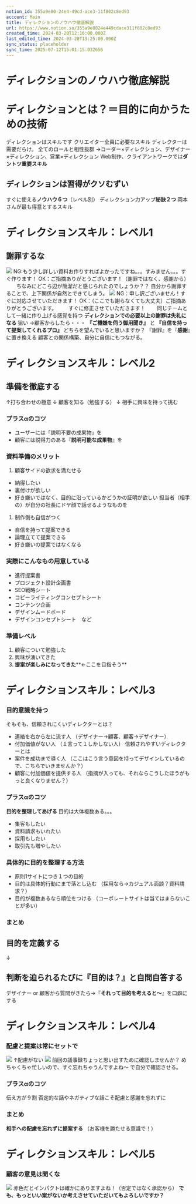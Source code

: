 ```yaml
---
notion_id: 355a9e80-24e4-49cd-ace3-11f802c8ed93
account: Main
title: ディレクションのノウハウ徹底解説
url: https://www.notion.so/355a9e8024e449cdace311f802c8ed93
created_time: 2024-03-20T12:16:00.000Z
last_edited_time: 2024-03-20T13:25:00.000Z
sync_status: placeholder
sync_time: 2025-07-12T15:01:15.032656
---
```

# ディレクションのノウハウ徹底解説

# ディレクションとは？＝目的に向かうための技術
ディレクションはスキルです
クリエイター全員に必要なスキル
ディレクターは需要だらけ。
全てのロールと相性抜群
→コーダー×ディレクション、デザイナー×ディレクション、営業×ディレクション
Web制作、クライアントワークでは**ダントツ重要スキル**
## ディレクションは習得が**クソむずい**
すぐに使える**ノウハウ６つ**（レベル別）
ディレクション力アップ**秘訣２つ**
岡本さんが最も得意とするスキル
# ディレクションスキル：レベル1
## 謝罪するな
![](https://prod-files-secure.s3.us-west-2.amazonaws.com/736adce6-a3a4-4a64-9f74-d9aa055c96d2/cdcd91cf-4788-4607-8ee8-6ff8d93d5cd4/Untitled.png?X-Amz-Algorithm=AWS4-HMAC-SHA256&X-Amz-Content-Sha256=UNSIGNED-PAYLOAD&X-Amz-Credential=ASIAZI2LB466UWK2TSYS%2F20250719%2Fus-west-2%2Fs3%2Faws4_request&X-Amz-Date=20250719T051147Z&X-Amz-Expires=3600&X-Amz-Security-Token=IQoJb3JpZ2luX2VjEIT%2F%2F%2F%2F%2F%2F%2F%2F%2F%2FwEaCXVzLXdlc3QtMiJGMEQCIFXugaljDTQra050dOEfzgTSrJvekTJ5tDq8YUE0rWc6AiBD0L5bQKCljuH%2Fdzg%2BRRgr9rch2B8V3IjvnDiWzryheiqIBAid%2F%2F%2F%2F%2F%2F%2F%2F%2F%2F8BEAAaDDYzNzQyMzE4MzgwNSIMnnjETgOJontvVjQ0KtwDb6A2GBWzePCGvfpty4fdkqq09bAzUc0ZwEWyPEgVW%2FGKFx2Jx58yGMyMgaNIVisoiHbH1oYxopiA5ssg%2Bo4vyICYiPdrwVN5Erxl4zNifSLKnQlZMN9sodA2qJY6ONdWzzYZpW6eqPIUJtSaZeZOpwSFWgpzianrndRfnSh6gmp6EvP1hzcqz4%2BdwP7nR3EDUHGN8zNE%2B2%2BA19ePDxXd7TbIsJhK735fjf4ZYt%2F7D0sKzgJ%2B%2FQ%2B6s2Vwl81QNAjPUXeuQzXX0yp4S%2FjjnpntPus9NyMirTbegTqK%2Fz47%2BTLtHL2gDZ13oEFYM7PD6pjo3mUfMBIM6fLvdDQmy2m0f0DL%2FWc96fqP6QKHaODrc85eCNxMGSfhc2m8cs9MB45yP3nGnLoXS9UGSdfqMHT7ko3yoRpnoY8A2l44XHWWvvKGx6ERvzc%2BsaurtDW1L3kFbfnlWIZLUb0LDt1mvvnXbfKUt19iKjahPgeG3hV1eXdTl9v2Y0S5linW4tK2UhOSSHxVa4TwNr6QGqMrciBvk4cNKZUfASkjDP5CN4QvLR06%2BIfh8Ng7RD2vJRu9kAbp76g7%2F7%2FbGOwInjjr6tmQgf8TC7bVCN%2B6WJMZpw%2FwwLoez8kYf6gVrocrgCswoqrswwY6pgG3Unif7jryD86m0IC2h4a9ZMta5mmcZmOGxE3cCL8Suignl%2By1iDhx5Nun9pGP0%2Bz0sNRhZteFDTLM%2F%2BR37sgX1bK%2B7iZIJBUzxZN1E18Gcy7f7IMe2E1PtcXXtFwLshi1ZGoFowpnz2GSx5cdszCMNrO81Hh5snQHGmD7Az%2Bf3FWNMmyH6WKJhiorT8YxzBsKxjt8Zzpa0JcA3uJng3FmFvIycdQU&X-Amz-Signature=3b136f8f09cf6a7acd47d8517214d8ccd5fbd3fcad62b38d17e80d2f8eb95b86&X-Amz-SignedHeaders=host&x-amz-checksum-mode=ENABLED&x-id=GetObject)
NG:もう少し詳しい資料お作りすればよかったですね。。。すみません。。。すぐ作ります！
OK：ご指摘ありがとうございます！（謝罪ではなく、感謝から）
　　ちなみにどこら辺が簡潔だと感じられたのでしょうか？？
自分から謝罪することで、上下関係が自然とできてしまう。
![](https://prod-files-secure.s3.us-west-2.amazonaws.com/736adce6-a3a4-4a64-9f74-d9aa055c96d2/6a825962-6f39-4063-ad62-6f9d854584f1/Untitled.png?X-Amz-Algorithm=AWS4-HMAC-SHA256&X-Amz-Content-Sha256=UNSIGNED-PAYLOAD&X-Amz-Credential=ASIAZI2LB466UWK2TSYS%2F20250719%2Fus-west-2%2Fs3%2Faws4_request&X-Amz-Date=20250719T051147Z&X-Amz-Expires=3600&X-Amz-Security-Token=IQoJb3JpZ2luX2VjEIT%2F%2F%2F%2F%2F%2F%2F%2F%2F%2FwEaCXVzLXdlc3QtMiJGMEQCIFXugaljDTQra050dOEfzgTSrJvekTJ5tDq8YUE0rWc6AiBD0L5bQKCljuH%2Fdzg%2BRRgr9rch2B8V3IjvnDiWzryheiqIBAid%2F%2F%2F%2F%2F%2F%2F%2F%2F%2F8BEAAaDDYzNzQyMzE4MzgwNSIMnnjETgOJontvVjQ0KtwDb6A2GBWzePCGvfpty4fdkqq09bAzUc0ZwEWyPEgVW%2FGKFx2Jx58yGMyMgaNIVisoiHbH1oYxopiA5ssg%2Bo4vyICYiPdrwVN5Erxl4zNifSLKnQlZMN9sodA2qJY6ONdWzzYZpW6eqPIUJtSaZeZOpwSFWgpzianrndRfnSh6gmp6EvP1hzcqz4%2BdwP7nR3EDUHGN8zNE%2B2%2BA19ePDxXd7TbIsJhK735fjf4ZYt%2F7D0sKzgJ%2B%2FQ%2B6s2Vwl81QNAjPUXeuQzXX0yp4S%2FjjnpntPus9NyMirTbegTqK%2Fz47%2BTLtHL2gDZ13oEFYM7PD6pjo3mUfMBIM6fLvdDQmy2m0f0DL%2FWc96fqP6QKHaODrc85eCNxMGSfhc2m8cs9MB45yP3nGnLoXS9UGSdfqMHT7ko3yoRpnoY8A2l44XHWWvvKGx6ERvzc%2BsaurtDW1L3kFbfnlWIZLUb0LDt1mvvnXbfKUt19iKjahPgeG3hV1eXdTl9v2Y0S5linW4tK2UhOSSHxVa4TwNr6QGqMrciBvk4cNKZUfASkjDP5CN4QvLR06%2BIfh8Ng7RD2vJRu9kAbp76g7%2F7%2FbGOwInjjr6tmQgf8TC7bVCN%2B6WJMZpw%2FwwLoez8kYf6gVrocrgCswoqrswwY6pgG3Unif7jryD86m0IC2h4a9ZMta5mmcZmOGxE3cCL8Suignl%2By1iDhx5Nun9pGP0%2Bz0sNRhZteFDTLM%2F%2BR37sgX1bK%2B7iZIJBUzxZN1E18Gcy7f7IMe2E1PtcXXtFwLshi1ZGoFowpnz2GSx5cdszCMNrO81Hh5snQHGmD7Az%2Bf3FWNMmyH6WKJhiorT8YxzBsKxjt8Zzpa0JcA3uJng3FmFvIycdQU&X-Amz-Signature=b5414f98277f2de637f20c6783a2e165320b715362a0a062367637495b87e132&X-Amz-SignedHeaders=host&x-amz-checksum-mode=ENABLED&x-id=GetObject)
NG：申し訳ございません！すぐに対応させていただきます！
OK：（ここでも謝らなくても大丈夫）ご指摘ありがとうございます。
　　すぐに修正させていただきます！
　　同じチームとして一緒に作り上げる感覚を持つ
**ディレクションでの必要以上の謝罪は失礼になる**
狙い
→顧客からしたら・・・
**『ご機嫌を伺う御用聞き』**
と
**『自信を持って提案してくれるプロ』**
どちらを望んでいると思いますか？
『謝罪』を『**感謝**』に置き換える
顧客との関係構築、自分に自信にもつながる。
# ディレクションスキル：レベル2
## 準備を徹底する
↑打ち合わせの極意
↓
顧客を知る（勉強する）
↓
相手に興味を持って挑む
### プラスαのコツ
- ユーザーには「説明不要の成果物」を
- 顧客には説得力のある『**説明可能な成果物**』を
### 資料準備のメリット
1. 顧客サイドの欲求を満たせる
  - 納得したい
  - 裏付けが欲しい
  - 好き嫌いではなく、目的に沿っているかどうかの証明が欲しい
  担当者（相手の）が自分の社長にドヤ顔で話せるようなものを
1. 制作側も自信がつく
  - 自信を持って提案できる
  - 論理立てて提案できる
  - 好き嫌いの提案ではなくなる
### 実際にこんなもの用意している
- 進行提案書
- プロジェクト設計企画書
- SEO戦略シート
- コピーライティングコンセプトシート
- コンテンツ企画
- デザインムードボード
- デザインコンセプトシート　など
### 準備レベル
1. 顧客について勉強した
1. 興味が湧いてきた
1. **提案が楽しみになってきた****←ここを目指そう**
# ディレクションスキル：レベル3
### 目的意識を持つ
そもそも、信頼されにくいディレクターとは？
- 連絡を右から左に流す人
（デザイナー→顧客、顧客→デザイナー）
- 付加価値がない人
（１言って１しかしない人）
信頼されやすいディレクターとは
- 案件を成功まで導く人
（ここはこう言う意図を持ってデザインしているので、こちらでいきませんか？）
- 顧客に付加価値を提供する人
（指摘が入っても、それならこうしたほうがもっと良くなりません？）
### プラスαのコツ
**目的を整理してあげる**
目的は大体複数ある。。。
- 集客もしたい
- 資料請求もいれたい
- 採用もしたい
- 取引先も増やしたい
### 具体的に目的を整理する方法
- 原則1サイトにつき１つの目的
- 目的は具体的行動にまで落とし込む
（採用なら→カジュアル面談？資料請求？）
- 目的が複数あるなら順位をつける
（コーポレートサイトは当てはまらないことが多い）
### まとめ
## 目的を定義する
↓
## 判断を迫られるたびに『目的は？』と自問自答する
デザイナー or 顧客から質問がきたら→『**それって目的を考えると〜**』を口癖にする
# ディレクションスキル：レベル4
### 配慮と提案は常にセットで
![](https://prod-files-secure.s3.us-west-2.amazonaws.com/736adce6-a3a4-4a64-9f74-d9aa055c96d2/9ccf28d2-952d-4d41-8839-f935b232494b/Untitled.png?X-Amz-Algorithm=AWS4-HMAC-SHA256&X-Amz-Content-Sha256=UNSIGNED-PAYLOAD&X-Amz-Credential=ASIAZI2LB466UWK2TSYS%2F20250719%2Fus-west-2%2Fs3%2Faws4_request&X-Amz-Date=20250719T051147Z&X-Amz-Expires=3600&X-Amz-Security-Token=IQoJb3JpZ2luX2VjEIT%2F%2F%2F%2F%2F%2F%2F%2F%2F%2FwEaCXVzLXdlc3QtMiJGMEQCIFXugaljDTQra050dOEfzgTSrJvekTJ5tDq8YUE0rWc6AiBD0L5bQKCljuH%2Fdzg%2BRRgr9rch2B8V3IjvnDiWzryheiqIBAid%2F%2F%2F%2F%2F%2F%2F%2F%2F%2F8BEAAaDDYzNzQyMzE4MzgwNSIMnnjETgOJontvVjQ0KtwDb6A2GBWzePCGvfpty4fdkqq09bAzUc0ZwEWyPEgVW%2FGKFx2Jx58yGMyMgaNIVisoiHbH1oYxopiA5ssg%2Bo4vyICYiPdrwVN5Erxl4zNifSLKnQlZMN9sodA2qJY6ONdWzzYZpW6eqPIUJtSaZeZOpwSFWgpzianrndRfnSh6gmp6EvP1hzcqz4%2BdwP7nR3EDUHGN8zNE%2B2%2BA19ePDxXd7TbIsJhK735fjf4ZYt%2F7D0sKzgJ%2B%2FQ%2B6s2Vwl81QNAjPUXeuQzXX0yp4S%2FjjnpntPus9NyMirTbegTqK%2Fz47%2BTLtHL2gDZ13oEFYM7PD6pjo3mUfMBIM6fLvdDQmy2m0f0DL%2FWc96fqP6QKHaODrc85eCNxMGSfhc2m8cs9MB45yP3nGnLoXS9UGSdfqMHT7ko3yoRpnoY8A2l44XHWWvvKGx6ERvzc%2BsaurtDW1L3kFbfnlWIZLUb0LDt1mvvnXbfKUt19iKjahPgeG3hV1eXdTl9v2Y0S5linW4tK2UhOSSHxVa4TwNr6QGqMrciBvk4cNKZUfASkjDP5CN4QvLR06%2BIfh8Ng7RD2vJRu9kAbp76g7%2F7%2FbGOwInjjr6tmQgf8TC7bVCN%2B6WJMZpw%2FwwLoez8kYf6gVrocrgCswoqrswwY6pgG3Unif7jryD86m0IC2h4a9ZMta5mmcZmOGxE3cCL8Suignl%2By1iDhx5Nun9pGP0%2Bz0sNRhZteFDTLM%2F%2BR37sgX1bK%2B7iZIJBUzxZN1E18Gcy7f7IMe2E1PtcXXtFwLshi1ZGoFowpnz2GSx5cdszCMNrO81Hh5snQHGmD7Az%2Bf3FWNMmyH6WKJhiorT8YxzBsKxjt8Zzpa0JcA3uJng3FmFvIycdQU&X-Amz-Signature=a995f5f34cec1e23980bb1ae6655b49e8de322af81db0d295088785c7d726b5a&X-Amz-SignedHeaders=host&x-amz-checksum-mode=ENABLED&x-id=GetObject)
↑配慮がない
![](https://prod-files-secure.s3.us-west-2.amazonaws.com/736adce6-a3a4-4a64-9f74-d9aa055c96d2/133c6291-b488-4a08-b9fd-24be19f4e294/Untitled.png?X-Amz-Algorithm=AWS4-HMAC-SHA256&X-Amz-Content-Sha256=UNSIGNED-PAYLOAD&X-Amz-Credential=ASIAZI2LB466UWK2TSYS%2F20250719%2Fus-west-2%2Fs3%2Faws4_request&X-Amz-Date=20250719T051147Z&X-Amz-Expires=3600&X-Amz-Security-Token=IQoJb3JpZ2luX2VjEIT%2F%2F%2F%2F%2F%2F%2F%2F%2F%2FwEaCXVzLXdlc3QtMiJGMEQCIFXugaljDTQra050dOEfzgTSrJvekTJ5tDq8YUE0rWc6AiBD0L5bQKCljuH%2Fdzg%2BRRgr9rch2B8V3IjvnDiWzryheiqIBAid%2F%2F%2F%2F%2F%2F%2F%2F%2F%2F8BEAAaDDYzNzQyMzE4MzgwNSIMnnjETgOJontvVjQ0KtwDb6A2GBWzePCGvfpty4fdkqq09bAzUc0ZwEWyPEgVW%2FGKFx2Jx58yGMyMgaNIVisoiHbH1oYxopiA5ssg%2Bo4vyICYiPdrwVN5Erxl4zNifSLKnQlZMN9sodA2qJY6ONdWzzYZpW6eqPIUJtSaZeZOpwSFWgpzianrndRfnSh6gmp6EvP1hzcqz4%2BdwP7nR3EDUHGN8zNE%2B2%2BA19ePDxXd7TbIsJhK735fjf4ZYt%2F7D0sKzgJ%2B%2FQ%2B6s2Vwl81QNAjPUXeuQzXX0yp4S%2FjjnpntPus9NyMirTbegTqK%2Fz47%2BTLtHL2gDZ13oEFYM7PD6pjo3mUfMBIM6fLvdDQmy2m0f0DL%2FWc96fqP6QKHaODrc85eCNxMGSfhc2m8cs9MB45yP3nGnLoXS9UGSdfqMHT7ko3yoRpnoY8A2l44XHWWvvKGx6ERvzc%2BsaurtDW1L3kFbfnlWIZLUb0LDt1mvvnXbfKUt19iKjahPgeG3hV1eXdTl9v2Y0S5linW4tK2UhOSSHxVa4TwNr6QGqMrciBvk4cNKZUfASkjDP5CN4QvLR06%2BIfh8Ng7RD2vJRu9kAbp76g7%2F7%2FbGOwInjjr6tmQgf8TC7bVCN%2B6WJMZpw%2FwwLoez8kYf6gVrocrgCswoqrswwY6pgG3Unif7jryD86m0IC2h4a9ZMta5mmcZmOGxE3cCL8Suignl%2By1iDhx5Nun9pGP0%2Bz0sNRhZteFDTLM%2F%2BR37sgX1bK%2B7iZIJBUzxZN1E18Gcy7f7IMe2E1PtcXXtFwLshi1ZGoFowpnz2GSx5cdszCMNrO81Hh5snQHGmD7Az%2Bf3FWNMmyH6WKJhiorT8YxzBsKxjt8Zzpa0JcA3uJng3FmFvIycdQU&X-Amz-Signature=31df0927ee508f1c787b6736c7c4b10103b069c9b0bc2d9de304d9e4cabeb681&X-Amz-SignedHeaders=host&x-amz-checksum-mode=ENABLED&x-id=GetObject)
前回の議事録ちょっと思い出すために確認しませんか？
めちゃくちゃ忙しいので、すぐ忘れちゃうんですよね〜
で自分で確認させる。
### プラスαのコツ
伝え方が９割
否定的な話やネガティブな話こそ配慮と感謝を忘れずに
### まとめ
**相手への配慮を忘れずに提案する**
（お客様を勝たせる意識で！）
# ディレクションスキル：レベル5
### 顧客の意見は聞くな
![](https://prod-files-secure.s3.us-west-2.amazonaws.com/736adce6-a3a4-4a64-9f74-d9aa055c96d2/3183968b-f262-489c-9733-cda6362162d3/Untitled.png?X-Amz-Algorithm=AWS4-HMAC-SHA256&X-Amz-Content-Sha256=UNSIGNED-PAYLOAD&X-Amz-Credential=ASIAZI2LB466UWK2TSYS%2F20250719%2Fus-west-2%2Fs3%2Faws4_request&X-Amz-Date=20250719T051147Z&X-Amz-Expires=3600&X-Amz-Security-Token=IQoJb3JpZ2luX2VjEIT%2F%2F%2F%2F%2F%2F%2F%2F%2F%2FwEaCXVzLXdlc3QtMiJGMEQCIFXugaljDTQra050dOEfzgTSrJvekTJ5tDq8YUE0rWc6AiBD0L5bQKCljuH%2Fdzg%2BRRgr9rch2B8V3IjvnDiWzryheiqIBAid%2F%2F%2F%2F%2F%2F%2F%2F%2F%2F8BEAAaDDYzNzQyMzE4MzgwNSIMnnjETgOJontvVjQ0KtwDb6A2GBWzePCGvfpty4fdkqq09bAzUc0ZwEWyPEgVW%2FGKFx2Jx58yGMyMgaNIVisoiHbH1oYxopiA5ssg%2Bo4vyICYiPdrwVN5Erxl4zNifSLKnQlZMN9sodA2qJY6ONdWzzYZpW6eqPIUJtSaZeZOpwSFWgpzianrndRfnSh6gmp6EvP1hzcqz4%2BdwP7nR3EDUHGN8zNE%2B2%2BA19ePDxXd7TbIsJhK735fjf4ZYt%2F7D0sKzgJ%2B%2FQ%2B6s2Vwl81QNAjPUXeuQzXX0yp4S%2FjjnpntPus9NyMirTbegTqK%2Fz47%2BTLtHL2gDZ13oEFYM7PD6pjo3mUfMBIM6fLvdDQmy2m0f0DL%2FWc96fqP6QKHaODrc85eCNxMGSfhc2m8cs9MB45yP3nGnLoXS9UGSdfqMHT7ko3yoRpnoY8A2l44XHWWvvKGx6ERvzc%2BsaurtDW1L3kFbfnlWIZLUb0LDt1mvvnXbfKUt19iKjahPgeG3hV1eXdTl9v2Y0S5linW4tK2UhOSSHxVa4TwNr6QGqMrciBvk4cNKZUfASkjDP5CN4QvLR06%2BIfh8Ng7RD2vJRu9kAbp76g7%2F7%2FbGOwInjjr6tmQgf8TC7bVCN%2B6WJMZpw%2FwwLoez8kYf6gVrocrgCswoqrswwY6pgG3Unif7jryD86m0IC2h4a9ZMta5mmcZmOGxE3cCL8Suignl%2By1iDhx5Nun9pGP0%2Bz0sNRhZteFDTLM%2F%2BR37sgX1bK%2B7iZIJBUzxZN1E18Gcy7f7IMe2E1PtcXXtFwLshi1ZGoFowpnz2GSx5cdszCMNrO81Hh5snQHGmD7Az%2Bf3FWNMmyH6WKJhiorT8YxzBsKxjt8Zzpa0JcA3uJng3FmFvIycdQU&X-Amz-Signature=c5d004a05b635f1f2839e6eb6e6894406edc231778c22e38d1804542f955f41a&X-Amz-SignedHeaders=host&x-amz-checksum-mode=ENABLED&x-id=GetObject)
赤色だとインパクトは確かにありますよね！（否定ではなく承認から）
**でも、もっといい案がないか考えさせていただいてもよろしいですか？**